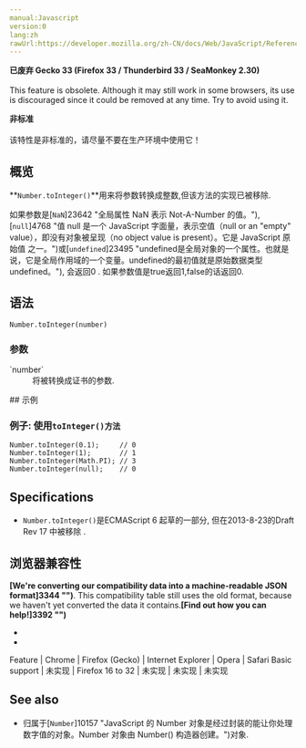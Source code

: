 ```yaml
---
manual:Javascript
version:0
lang:zh
rawUrl:https://developer.mozilla.org/zh-CN/docs/Web/JavaScript/Reference/Global_Objects/Number/toInteger
---
```






**已废弃 Gecko 33 (Firefox 33 / Thunderbird 33 / SeaMonkey 2.30)**<br></br>This feature is obsolete. Although it may still work in some browsers, its use is discouraged since it could be removed at any time. Try to avoid using it.




**非标准**<br></br>该特性是非标准的，请尽量不要在生产环境中使用它！




## 概览<a name="Summary"></a>


**`Number.toInteger()`**用来将参数转换成整数,但该方法的实现已被移除.



如果参数是[`NaN`]23642 "全局属性 NaN 表示 Not-A-Number 的值。"),[`null`]4768 "值 null 是一个 JavaScript 字面量，表示空值（null or an "empty" value），即没有对象被呈现（no object value is present）。它是 JavaScript 原始值 之一。")或[`undefined`]23495 "undefined是全局对象的一个属性。也就是说，它是全局作用域的一个变量。undefined的最初值就是原始数据类型undefined。"), 会返回0 . 如果参数值是true返回1,false的话返回0.


## 语法<a name="Syntax"></a>

```
Number.toInteger(number)
```

### 参数<a name="Parameters"></a>
<dl><dt id=''>`number`</dt><dd>将被转换成证书的参数.</dd></dl>
## 示例<a name="Examples"></a>

### 例子: 使用`toInteger()方法`<a name="Example:_Using_toInteger"></a>

```
Number.toInteger(0.1);     // 0
Number.toInteger(1);       // 1
Number.toInteger(Math.PI); // 3
Number.toInteger(null);    // 0
```

## Specifications<a name="Specifications"></a>

* `Number.toInteger()`是ECMAScript 6 起草的一部分, 但在2013-8-23的Draft Rev 17 中被移除 .

## 浏览器兼容性<a name="Browser_compatibility"></a>


**[We&#39;re converting our compatibility data into a machine-readable JSON format]3344 "")**. This compatibility table still uses the old format, because we haven&#39;t yet converted the data it contains.**[Find out how you can help!]3392 "")**


* 
* 

Feature | Chrome | Firefox (Gecko) | Internet Explorer | Opera | Safari 
Basic support | 未实现 | Firefox 16 to 32 | 未实现 | 未实现 | 未实现 





## See also<a name="See_also"></a>

* 归属于[`Number`]10157 "JavaScript 的 Number 对象是经过封装的能让你处理数字值的对象。Number 对象由 Number() 构造器创建。")对象.



